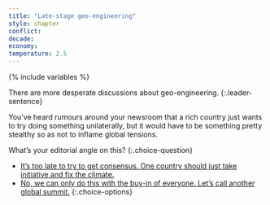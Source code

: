 ```yaml
---
title: "Late-stage geo-engineering"
style: chapter
conflict: 
decade: 
economy: 
temperature: 2.5
---
```


{% include variables %}

There are more desperate discussions about geo-engineering. 
{:.leader-sentence}

You’ve heard rumours around your newsroom that a rich country just wants to try doing something unilaterally, but it would have to be something pretty stealthy so as not to inflame global tensions.

What’s your editorial angle on this?
{:.choice-question}

- [It’s too late to try to get consensus. One country should just take initiative and fix the climate.](chapter_geo-engineering-fail.html)
- [No, we can only do this with the buy-in of everyone. Let’s call another global summit.](chapter_3-degree-shocks.html)
{:.choice-options}
